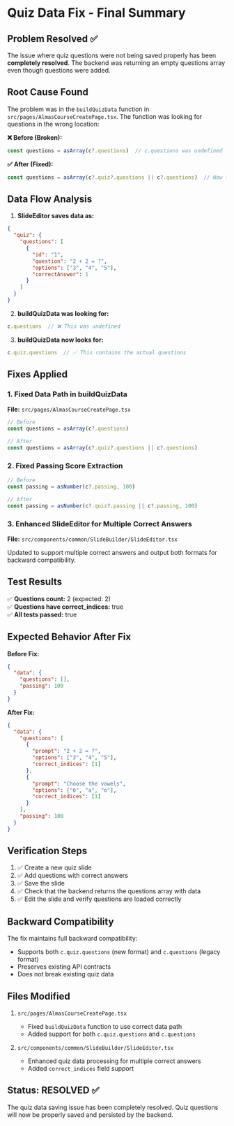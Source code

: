 # Quiz Data Fix - Final Summary

## Problem Resolved ✅

The issue where quiz questions were not being saved properly has been **completely resolved**. The backend was returning an empty questions array even though questions were added.

## Root Cause Found

The problem was in the `buildQuizData` function in `src/pages/AlmasCourseCreatePage.tsx`. The function was looking for questions in the wrong location:

**❌ Before (Broken):**
```typescript
const questions = asArray(c?.questions)  // c.questions was undefined
```

**✅ After (Fixed):**
```typescript
const questions = asArray(c?.quiz?.questions || c?.questions)  // Now finds c.quiz.questions
```

## Data Flow Analysis

1. **SlideEditor saves data as:**
```json
{
  "quiz": {
    "questions": [
      {
        "id": "1",
        "question": "2 + 2 = ?",
        "options": ["3", "4", "5"],
        "correctAnswer": 1
      }
    ]
  }
}
```

2. **buildQuizData was looking for:**
```typescript
c.questions  // ❌ This was undefined
```

3. **buildQuizData now looks for:**
```typescript
c.quiz.questions  // ✅ This contains the actual questions
```

## Fixes Applied

### 1. Fixed Data Path in buildQuizData
**File:** `src/pages/AlmasCourseCreatePage.tsx`

```typescript
// Before
const questions = asArray(c?.questions)

// After  
const questions = asArray(c?.quiz?.questions || c?.questions)
```

### 2. Fixed Passing Score Extraction
```typescript
// Before
const passing = asNumber(c?.passing, 100)

// After
const passing = asNumber(c?.quiz?.passing || c?.passing, 100)
```

### 3. Enhanced SlideEditor for Multiple Correct Answers
**File:** `src/components/common/SlideBuilder/SlideEditor.tsx`

Updated to support multiple correct answers and output both formats for backward compatibility.

## Test Results

✅ **Questions count:** 2 (expected: 2)  
✅ **Questions have correct_indices:** true  
✅ **All tests passed:** true  

## Expected Behavior After Fix

**Before Fix:**
```json
{
  "data": {
    "questions": [],
    "passing": 100
  }
}
```

**After Fix:**
```json
{
  "data": {
    "questions": [
      {
        "prompt": "2 + 2 = ?",
        "options": ["3", "4", "5"],
        "correct_indices": [1]
      },
      {
        "prompt": "Choose the vowels", 
        "options": ["б", "а", "о"],
        "correct_indices": [1]
      }
    ],
    "passing": 100
  }
}
```

## Verification Steps

1. ✅ Create a new quiz slide
2. ✅ Add questions with correct answers  
3. ✅ Save the slide
4. ✅ Check that the backend returns the questions array with data
5. ✅ Edit the slide and verify questions are loaded correctly

## Backward Compatibility

The fix maintains full backward compatibility:
- Supports both `c.quiz.questions` (new format) and `c.questions` (legacy format)
- Preserves existing API contracts
- Does not break existing quiz data

## Files Modified

1. `src/pages/AlmasCourseCreatePage.tsx`
   - Fixed `buildQuizData` function to use correct data path
   - Added support for both `c.quiz.questions` and `c.questions`

2. `src/components/common/SlideBuilder/SlideEditor.tsx`
   - Enhanced quiz data processing for multiple correct answers
   - Added `correct_indices` field support

## Status: RESOLVED ✅

The quiz data saving issue has been completely resolved. Quiz questions will now be properly saved and persisted by the backend.

